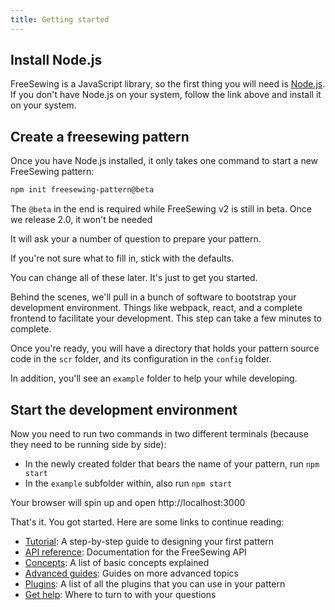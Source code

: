 ```yaml
---
title: Getting started
---
```


## Install Node.js

FreeSewing is a JavaScript library, so the first thing you will need
is [Node.js](https://nodejs.org/).
If you don't have Node.js on your system, follow the link above and 
install it on your system.

## Create a freesewing pattern

Once you have Node.js installed, it only takes one command to 
start a new FreeSewing pattern:

```bash
npm init freesewing-pattern@beta
```

<Note>

The `@beta` in the end is required while FreeSewing v2 is still
in beta. Once we release 2.0, it won't be needed

</Note>

It will ask your a number of question to prepare your pattern.

If you're not sure what to fill in, stick with the defaults.

You can change all of these later. It's just to get you started.

Behind the scenes, we'll pull in a bunch of software to bootstrap 
your development environment. Things like webpack, react, and a 
complete frontend to facilitate your development. This step can
take a few minutes to complete.

Once you're ready, you will have a directory that holds your
pattern source code in the `scr` folder, and its configuration
in the `config` folder.

In addition, you'll see an `example` folder to help your while developing.

## Start the development environment

Now you need to run two commands in two different terminals (because 
they need to be running side by side):

 - In the newly created folder that bears the name of your pattern, run `npm start`
 - In the `example` subfolder within, also run `npm start`

Your browser will spin up and open http://localhost:3000 


That's it. You got started. Here are some links to continue reading:

 - [Tutorial](/tutorial): A step-by-step guide to designing your first pattern
 - [API reference](/): Documentation for the FreeSewing API
 - [Concepts](/concepts): A list of basic concepts explained
 - [Advanced guides](/advanced): Guides on more advanced topics
 - [Plugins](/plugins): A list of all the plugins that you can use in your pattern
 - [Get help](/help): Where to turn to with your questions
